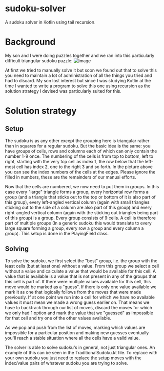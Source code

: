# sudoku-solver
A sudoku solver in Kotlin using tail recursion.

# Background
My son and I were doing puzzles together and we ran into this particularly difficult triangular sudoku puzzle:
![image](https://user-images.githubusercontent.com/13097206/80927138-f51d3200-8d9b-11ea-859d-5107a2867dd1.png)

At first we tried to manually solve it but soon we found out that to solve this you need to maintain a lot of administration of all the things you tried and had to discard. My son lost interest but since I was studying Kotlin at the time I wanted to write a program to solve this one using recursion as the solution strategy I devised was particularly suited for this.

# Solution strategy
## Setup
The sudoku is as any other except the grouping here is triangular rather than in squares for a regular sudoku. But the basic idea is the same: you have groups of cells, rows and columns each of which can only contain the number 1-9 once. The numbering of the cells is from top to bottom, left to right, starting with the very top cell as index 1, the row below that the left-most cell has index 2, one to the right 3 and so forth. In the picture above you can see the index numbers of the cells at the edges. Please ignore the filled in numbers, these are the remainders of our manual efforts.

Now that the cells are numbered, we now need to put them in groups. In this case every "large" triangle forms a group, every horizontal row forms a group (and a triangle that sticks out to the top or bottom of it is also part of this group), every left-angled vertical column (again with small triangles sticking out to the side of a column are also part of this group) and every right-angled vertical column (again with the sticking out triangles being part of this group) is a group. Every group consists of 9 cells. A cell is therefore part of multiple groups (In a generic sudoku this would translate to every large square forming a group, every row a group and every column a group). This setup is done in the PlayingField class.

## Solving
To solve the sudoku, we first select the "best" group, i.e. the group with the least cells (but at least one) without a value. From this group we select a cell without a value and calculate a value that would be available for this cell. A value that is available is a value that is not present in any of the groups that this cell is part of. If there were multiple values available for this cell, this move would be marked as a "guess". If there is only one value available we mark it as one that logically follows from the moves that were made previously. If at one point we run into a cell for which we have no available values it must mean we made a wrong guess earlier on. That means we have to backtrack through our list of moves, discard the moves for which we only had 1 option and mark the value that we "guessed" as impossible for that cell and try one of the other values available.

As we pop and push from the list of moves, marking which values are impossible for a particular position and making new guesses eventually you'll reach a stable situation where all the cells have a valid value.

The solver is able to solve sudoku's in general, not just triangular ones. An example of this can be seen in the TraditionalSudoku.kt file. To replace with your own sudoku you just need to replace the setup moves with the index/value pairs of whatever sudoku you are trying to solve.
